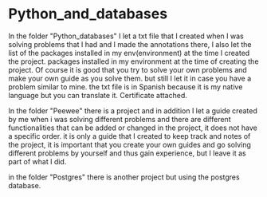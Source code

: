 # Python_and_databases
In the folder "Python_databases" I let a txt file that I created when I was solving problems that I had and I made the annotations there, 
I also let the list of the packages installed in my env(environment) at the time I created the project.
packages installed in my environment at the time of creating the project. Of course it is good that you try to solve your own problems and make your own guide as you solve them.
but still I let it in case you have a problem similar to mine. the txt file is in Spanish because it is my native language but you can translate it. Certificate attached.

In the folder "Peewee" there is a project and in addition I let a guide created by me
when i was solving different problems and there are different functionalities that can be added or changed in the project, 
it does not have a specific order.
it is only a guide that I created to keep track and notes of the project, it is important that you create your own guides and go solving different problems by yourself and thus gain experience, but I leave it as part of what I did.

in the folder "Postgres" there is another project but using the postgres database.
